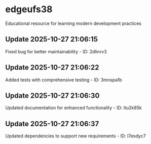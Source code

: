 # edgeufs38
Educational resource for learning modern development practices

## Update 2025-10-27 21:06:15
Fixed bug for better maintainability - ID: 2dlinrv3


## Update 2025-10-27 21:06:22
Added tests with comprehensive testing - ID: 3mnspa1b


## Update 2025-10-27 21:06:30
Updated documentation for enhanced functionality - ID: ltu2k85k


## Update 2025-10-27 21:06:37
Updated dependencies to support new requirements - ID: l7esdyc7

